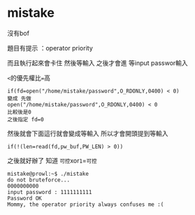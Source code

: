 # mistake

沒有bof

題目有提示 ：operator priority

而且執行起來會卡住 然後等輸入 之後才會進 等input passwor輸入

`<`的優先權比`=`高

```=
if(fd=open("/home/mistake/password",O_RDONLY,0400) < 0)
變成 先做
open("/home/mistake/password",O_RDONLY,0400) < 0
比較後是0
之後指定 fd=0
```
然後就會下面這行就會變成等輸入 所以才會開頭提到等輸入
```=
if(!(len=read(fd,pw_buf,PW_LEN) > 0))
```
之後就好辦了 知道 `可控`xor`1`=`可控`
```=
mistake@prowl:~$ ./mistake
do not bruteforce...
0000000000  
input password : 1111111111
Password OK
Mommy, the operator priority always confuses me :(
```
